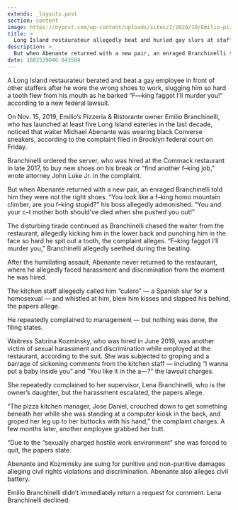 ```yaml
--- 
extends: _layouts.post 
section: content 
image: https://nypost.com/wp-content/uploads/sites/2/2020/10/Emilio-pizza-lawsuit-01.jpg?quality=90&strip=all&w=1200 
title: > 
  Long Island restaurateur allegedly beat and hurled gay slurs at staffer 
description: > 
  But when Abenante returned with a new pair, an enraged Branchinelli told him they were not the right shoes.“You look like a f–king homo mountain climber, are you f–king stupid?” his boss allegedly admonished.“F–king faggot I’ll murder you,” Branchinelli allegedly seethed during the beating.After the humiliating assault, Abenante never returned to the restaurant, where he allegedly faced harassment and discrimination from the moment he was hired.She repeatedly complained to her supervisor, Lena Branchinelli, who is the owner’s daughter, but the harassment escalated, the papers allege. 
date: 1602539046.943584 
--- 
```

A Long Island restaurateur berated and beat a gay employee in front of other staffers after he wore the wrong shoes to work, slugging him so hard a tooth flew from his mouth as he barked “F—king faggot I’ll murder you!” according to a new federal lawsuit.

On Nov. 15, 2019, Emilio’s Pizzeria & Ristorante owner Emilio Branchinelli, who has launched at least five Long Island eateries in the last decade, noticed that waiter Michael Abenante was wearing black Converse sneakers, according to the complaint filed in Brooklyn federal court on Friday.

Branchinelli ordered the server, who was hired at the Commack restaurant in late 2017, to buy new shoes on his break or “find another f–king job,” wrote attorney John Luke Jr. in the complaint.

But when Abenante returned with a new pair, an enraged Branchinelli told him they were not the right shoes. “You look like a f–king homo mountain climber, are you f–king stupid?” his boss allegedly admonished. “You and your c–t mother both should’ve died when she pushed you out!”

The disturbing tirade continued as Branchinelli chased the waiter from the restaurant, allegedly kicking him in the lower back and punching him in the face so hard he spit out a tooth, the complaint alleges. “F–king faggot I’ll murder you,” Branchinelli allegedly seethed during the beating.

After the humiliating assault, Abenante never returned to the restaurant, where he allegedly faced harassment and discrimination from the moment he was hired.

The kitchen staff allegedly called him “culero” — a Spanish slur for a homosexual — and whistled at him, blew him kisses and slapped his behind, the papers allege.

He repeatedly complained to management — but nothing was done, the filing states.

Waitress Sabrina Kozminsky, who was hired in June 2019, was another victim of sexual harassment and discrimination while employed at the restaurant, according to the suit. She was subjected to groping and a barrage of sickening comments from the kitchen staff — including “I wanna put a baby inside you” and “You like it in the a—?” the lawsuit charges.

She repeatedly complained to her supervisor, Lena Branchinelli, who is the owner’s daughter, but the harassment escalated, the papers allege.

“The pizza kitchen manager, Jose Daniel, crouched down to get something beneath her while she was standing at a computer kiosk in the back, and groped her leg up to her buttocks with his hand,” the complaint charges. A few months later, another employee grabbed her butt.

“Due to the “sexually charged hostile work environment” she was forced to quit, the papers state.

Abenante and Kozminsky are suing for punitive and non-punitive damages alleging civil rights violations and discrimination. Abenante also alleges civil battery.

Emilio Branchinelli didn’t immediately return a request for comment. Lena Branchinelli declined.